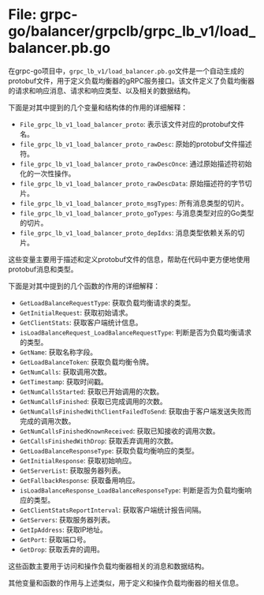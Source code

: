 # File: grpc-go/balancer/grpclb/grpc_lb_v1/load_balancer.pb.go

在grpc-go项目中，`grpc_lb_v1/load_balancer.pb.go`文件是一个自动生成的protobuf文件，用于定义负载均衡器的gRPC服务接口。该文件定义了负载均衡器的请求和响应消息、请求和响应类型、以及相关的数据结构。

下面是对其中提到的几个变量和结构体的作用的详细解释：

- `File_grpc_lb_v1_load_balancer_proto`: 表示该文件对应的protobuf文件名。
- `file_grpc_lb_v1_load_balancer_proto_rawDesc`: 原始的protobuf文件描述符。
- `file_grpc_lb_v1_load_balancer_proto_rawDescOnce`: 通过原始描述符初始化的一次性操作。
- `file_grpc_lb_v1_load_balancer_proto_rawDescData`: 原始描述符的字节切片。
- `file_grpc_lb_v1_load_balancer_proto_msgTypes`: 所有消息类型的切片。
- `file_grpc_lb_v1_load_balancer_proto_goTypes`: 与消息类型对应的Go类型的切片。
- `file_grpc_lb_v1_load_balancer_proto_depIdxs`: 消息类型依赖关系的切片。

这些变量主要用于描述和定义protobuf文件的信息，帮助在代码中更方便地使用protobuf消息和类型。

下面是对其中提到的几个函数的作用的详细解释：

- `GetLoadBalanceRequestType`: 获取负载均衡请求的类型。
- `GetInitialRequest`: 获取初始请求。
- `GetClientStats`: 获取客户端统计信息。
- `isLoadBalanceRequest_LoadBalanceRequestType`: 判断是否为负载均衡请求的类型。
- `GetName`: 获取名称字段。
- `GetLoadBalanceToken`: 获取负载均衡令牌。
- `GetNumCalls`: 获取调用次数。
- `GetTimestamp`: 获取时间戳。
- `GetNumCallsStarted`: 获取已开始调用的次数。
- `GetNumCallsFinished`: 获取已完成调用的次数。
- `GetNumCallsFinishedWithClientFailedToSend`: 获取由于客户端发送失败而完成的调用次数。
- `GetNumCallsFinishedKnownReceived`: 获取已知接收的调用次数。
- `GetCallsFinishedWithDrop`: 获取丢弃调用的次数。
- `GetLoadBalanceResponseType`: 获取负载均衡响应的类型。
- `GetInitialResponse`: 获取初始响应。
- `GetServerList`: 获取服务器列表。
- `GetFallbackResponse`: 获取备用响应。
- `isLoadBalanceResponse_LoadBalanceResponseType`: 判断是否为负载均衡响应的类型。
- `GetClientStatsReportInterval`: 获取客户端统计报告间隔。
- `GetServers`: 获取服务器列表。
- `GetIpAddress`: 获取IP地址。
- `GetPort`: 获取端口号。
- `GetDrop`: 获取丢弃的调用。

这些函数主要用于访问和操作负载均衡器相关的消息和数据结构。

其他变量和函数的作用与上述类似，用于定义和操作负载均衡器的相关信息。

